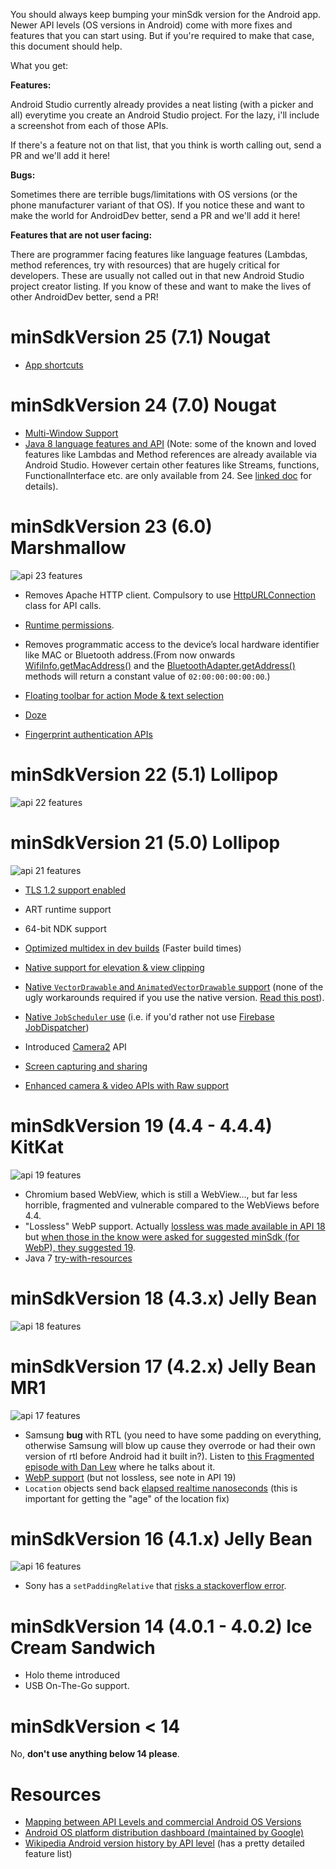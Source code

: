 You should always keep bumping your minSdk version for the Android app. Newer API levels (OS versions in Android) come with more fixes and features that you can start using. But if you're required to make that case, this document should help.

What you get:

__Features:__

Android Studio currently already provides a neat listing (with a picker and all) everytime you create an Android Studio project. For the lazy, i'll include a screenshot from each of those APIs.

If there's a feature not on that list, that you think is worth calling out, send a PR and we'll add it here!

__Bugs:__

Sometimes there are terrible bugs/limitations with OS versions (or the phone manufacturer variant of that OS). If you notice these and want to make the world for AndroidDev better, send a PR and we'll add it here!

__Features that are not user facing:__

There are programmer facing features like language features (Lambdas, method references, try with resources) that are hugely critical for developers. These are usually not called out in that new Android Studio project creator listing. If you know of these and want to make the lives of other AndroidDev better, send a PR!

# minSdkVersion 25 (7.1) Nougat

* [App shortcuts](https://developer.android.com/guide/topics/ui/shortcuts.html)

# minSdkVersion 24 (7.0) Nougat

* [Multi-Window Support](https://developer.android.com/guide/topics/ui/multi-window.html)
* [Java 8 language features and API](https://developer.android.com/studio/preview/features/java8-support.html) (Note: some of the known and loved features like Lambdas and Method references are already available via Android Studio. However certain other features like Streams, functions, FunctionalInterface etc. are only available from 24. See [linked doc](https://developer.android.com/studio/preview/features/java8-support.html) for details).

# minSdkVersion 23 (6.0) Marshmallow

![api 23 features](https://github.com/kaushikgopal/why_bump_android_minsdk/blob/master/api_23_m.png "API 23 features")
* Removes Apache HTTP client. Compulsory to use [HttpURLConnection](https://developer.android.com/reference/java/net/HttpURLConnection.html) class for API calls.
* [Runtime permissions](https://developer.android.com/training/permissions/requesting.html).
* Removes programmatic access to the device’s local hardware identifier like MAC or Bluetooth address.(From now onwards [WifiInfo.getMacAddress()](https://developer.android.com/reference/android/net/wifi/WifiInfo.html#getMacAddress()) and the [BluetoothAdapter.getAddress()](https://developer.android.com/reference/android/bluetooth/BluetoothAdapter.html#getAddress()) methods will return a constant value of `02:00:00:00:00:00`.)

* [Floating toolbar for action Mode & text selection](https://developer.android.com/about/versions/marshmallow/android-6.0-changes.html#behavior-text-selection)
* [Doze](https://developer.android.com/training/monitoring-device-state/doze-standby.html)
* [Fingerprint authentication APIs](https://developer.android.com/about/versions/marshmallow/android-6.0.html#fingerprint-authentication)

# minSdkVersion 22 (5.1) Lollipop

![api 22 features](https://github.com/kaushikgopal/why_bump_android_minsdk/blob/master/api_22_l.png "API 22 features")

# minSdkVersion 21 (5.0) Lollipop

![api 21 features](https://github.com/kaushikgopal/why_bump_android_minsdk/blob/master/api_21_l.png "API 21 features")

* [TLS 1.2 support enabled](https://en.wikipedia.org/wiki/Transport_Layer_Security#Web_browsers)
* ART runtime support
* 64-bit NDK support
* [Optimized multidex in dev builds](https://developer.android.com/studio/build/multidex.html#dev-build) (Faster build times)

* [Native support for elevation & view clipping](https://developer.android.com/training/material/shadows-clipping.html)
* [Native `VectorDrawable` and `AnimatedVectorDrawable` support](https://developer.android.com/guide/topics/graphics/vector-drawable-resources.html) (none of the ugly workarounds required if you use the native version. [Read this post](https://medium.com/@chrisbanes/appcompat-v23-2-age-of-the-vectors-91cbafa87c88)).
* [Native `JobScheduler` use](https://developer.android.com/reference/android/app/job/JobScheduler.html) (i.e. if you'd rather not use [Firebase JobDispatcher](https://github.com/firebase/firebase-jobdispatcher-android))
* Introduced [Camera2](https://developer.android.com/reference/android/hardware/camera2/package-summary.html) API
* [Screen capturing and sharing](https://developer.android.com/about/versions/lollipop.html#ScreenCapture)
* [Enhanced camera & video APIs with Raw support](https://developer.android.com/about/versions/lollipop.html#Camera)

# minSdkVersion 19 (4.4 - 4.4.4) KitKat

![api 19 features](https://github.com/kaushikgopal/why_bump_android_minsdk/blob/master/api_19_k.png "API 19 features")

* Chromium based WebView, which is still a WebView..., but far less horrible, fragmented and vulnerable compared to the WebViews before 4.4.
* "Lossless" WebP support. Actually [lossless was made available in API 18](https://developer.android.com/studio/write/convert-webp.html) but [when those in the know were asked for suggested minSdk (for WebP), they suggested 19](https://twitter.com/Eric_Cochran/status/855446820708679680).
* Java 7 [try-with-resources](https://issuetracker.google.com/issues/36999599#comment3)


# minSdkVersion 18 (4.3.x) Jelly Bean

![api 18 features](https://github.com/kaushikgopal/why_bump_android_minsdk/blob/master/api_18_j.png "API 18 features")

# minSdkVersion 17 (4.2.x) Jelly Bean MR1

![api 17 features](https://github.com/kaushikgopal/why_bump_android_minsdk/blob/master/api_17_j.png "API 17 features")

* Samsung __bug__ with RTL (you need to have some padding on everything, otherwise Samsung will blow up cause they overrode or had their own version of rtl before Android had it built in?). Listen to [this Fragmented episode with Dan Lew](fragmentedpodcast.com/episodes/049) where he talks about it.
* [WebP support](https://developer.android.com/guide/topics/media/media-formats.html) (but not lossless, see note in API 19)
* `Location` objects send back [elapsed realtime nanoseconds](https://developer.android.com/reference/android/location/Location.html#getElapsedRealtimeNanos()) (this is important for getting the "age" of the location fix)

# minSdkVersion 16 (4.1.x) Jelly Bean

![api 16 features](https://github.com/kaushikgopal/why_bump_android_minsdk/blob/master/api_16_j.png "API 16 features")

* Sony has a `setPaddingRelative` that [risks a stackoverflow error](https://twitter.com/seebrock3r/status/855735534223855616).

# minSdkVersion 14 (4.0.1 - 4.0.2) Ice Cream Sandwich

* Holo theme introduced
* USB On-The-Go support.

# minSdkVersion < 14

No, __don't use anything below 14 please__.

# Resources

* [Mapping between API Levels and commercial Android OS Versions](https://source.android.com/source/build-numbers)
* [Android OS platform distribution dashboard (maintained by Google)](https://developer.android.com/about/dashboards/index.html)
* [Wikipedia Android version history by API level](https://en.wikipedia.org/wiki/Android_version_history#Version_history_by_API_level) (has a pretty detailed feature list)
